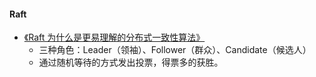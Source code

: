 #### Raft

* [《Raft 为什么是更易理解的分布式一致性算法》](http://www.cnblogs.com/mindwind/p/5231986.html)
  * 三种角色：Leader（领袖）、Follower（群众）、Candidate（候选人）
  * 通过随机等待的方式发出投票，得票多的获胜。



